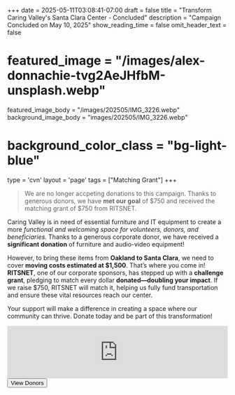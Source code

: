 +++
date = 2025-05-11T03:08:41-07:00
draft = false
title = "Transform Caring Valley's Santa Clara Center - Concluded"
description = "Campaign Concluded on May 10, 2025"
show_reading_time = false
omit_header_text = false

# featured_image = "/images/alex-donnachie-tvg2AeJHfbM-unsplash.webp"
featured_image_body = "/images/202505/IMG_3226.webp"
background_image_body = "images/202505/IMG_3226.webp"
# background_color_class = "bg-light-blue"

type = 'cvn'
layout = 'page'
tags = ["Matching Grant"]
+++

<script src="https://zeffy-scripts.s3.ca-central-1.amazonaws.com/embed-form-script.min.js"></script>

> We are no longer accpeting donations to this campaign. Thanks to generous donors, we have **met our goal** of $750 and received the matching grant of $750 from RITSNET.

Caring Valley is in need of <span class="dib purple b">essential furniture and IT equipment</span> to create a more <em>functional and welcoming space for volunteers, donors, and beneficiaries</em>. Thanks to a generous corporate donor, we have received a <b>significant donation</b> of furniture and audio-video equipment!

However, to bring these items from **Oakland to Santa Clara**, we need to cover **moving costs estimated at $1,500**. That’s where you come in!<!--more-->
**RITSNET**, one of our corporate sponsors, has stepped up with a **challenge grant**, pledging to match every dollar <b>donated—doubling your impact</b>. If we raise $750, RITSNET will match it, helping us fully fund transportation and ensure these vital resources reach our center.

Your support will make a difference in creating a space where our community can thrive. <span class="dib green b">Donate today</span> and be part of this transformation!

<div style="position:relative;overflow:hidden;width:100%;padding-top:120px;"><iframe title='Donation form powered by Zeffy' style='position: absolute; border: 0; top:0;left:0;bottom:0;right:0;width:100%;height:120px' src='https://www.zeffy.com/embed/thermometer/donate-to-make-a-difference-15431'  allowTransparency="true"></iframe></div>



<div class="tc">
  <button class="br3 ph2 pv1 hover-gold bg-dark-green white"
      zeffy-form-link='https://www.zeffy.com/embed/donation-form/donate-to-make-a-difference-15431?modal=true'>
      View Donors
  </button>
</div>

<script src="https://cdn.jsdelivr.net/npm/canvas-confetti@1"></script>
<script>
  // do this for 6 seconds
  var duration = 6 * 1000;
  var end = Date.now() + duration;
  (function launchFireworks() {
    // launch a few confetti from the left edge
    confetti({
      particleCount: 6,
      angle: 60,
      spread: 55,
      origin: { x: 0 }
    });
    // and launch a few from the right edge
    confetti({
      particleCount: 6,
      angle: 120,
      spread: 55,
      origin: { x: 1 }
    });
    // keep going until we are out of time
    if (Date.now() < end) {
      requestAnimationFrame(launchFireworks);
    }
  })();
  // window.onLoad = function() {
  //   console.log("Page has loaded");
  //   launchFireworks();
  // }
  // document.addEventListener("DOMContentLoaded", function() {
  //   console.log("DOM is ready!");
  //   frame();
  // });
</script>



